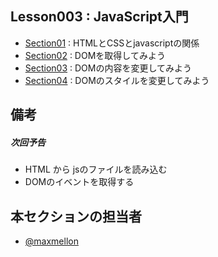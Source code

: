 Lesson003 : JavaScript入門
---

- [Section01](./section01.md) : HTMLとCSSとjavascriptの関係
- [Section02](./section02.md) : DOMを取得してみよう
- [Section03](./section03.md) : DOMの内容を変更してみよう
- [Section04](./section04.md) : DOMのスタイルを変更してみよう

備考
---

##### 次回予告

  - HTML から jsのファイルを読み込む
  - DOMのイベントを取得する

本セクションの担当者
---

- [@maxmellon](http://github.com/maxmellon)

